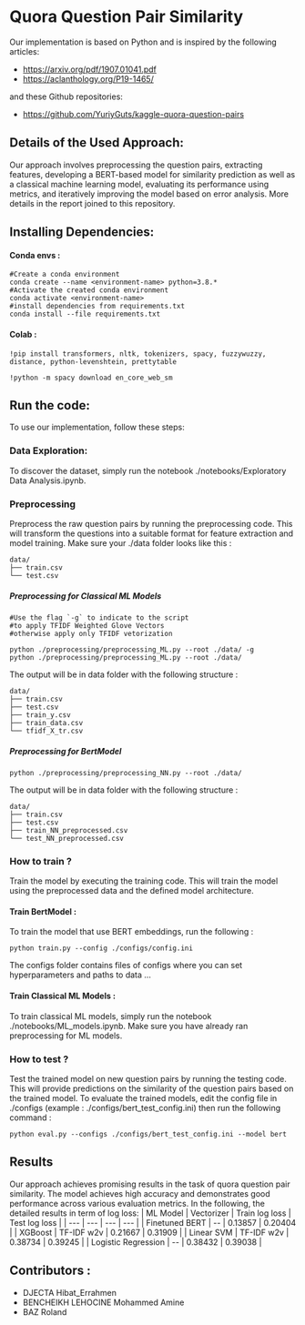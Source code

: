 # Quora Question Pair Similarity


Our implementation is based on Python and is inspired by the following articles:

- https://arxiv.org/pdf/1907.01041.pdf
- https://aclanthology.org/P19-1465/

and these Github repositories: 
- https://github.com/YuriyGuts/kaggle-quora-question-pairs

## Details of the Used Approach:
Our approach involves preprocessing the question pairs, extracting features, developing a BERT-based model for similarity prediction as well as a classical machine learning model, evaluating its performance using metrics, and iteratively improving the model based on error analysis. More details in the report joined to this repository.

## Installing Dependencies:

#### Conda envs : 

````
#Create a conda environment
conda create --name <environment-name> python=3.8.* 
#Activate the created conda environment
conda activate <environment-name>
#install dependencies from requirements.txt 
conda install --file requirements.txt

 ```` 
#### Colab : 

````
!pip install transformers, nltk, tokenizers, spacy, fuzzywuzzy, distance, python-levenshtein, prettytable

!python -m spacy download en_core_web_sm

 ```` 
 
## Run the code:
To use our implementation, follow these steps:
### Data Exploration:
To discover the dataset, simply run the notebook ./notebooks/Exploratory Data Analysis.ipynb. 
### Preprocessing 
Preprocess the raw question pairs by running the preprocessing code. This will transform the questions into a suitable format for feature extraction and model training. Make sure your ./data folder looks like this : 

````
data/
├── train.csv
└── test.csv
 ````

##### Preprocessing for Classical ML Models 

````
#Use the flag `-g` to indicate to the script 
#to apply TFIDF Weighted Glove Vectors 
#otherwise apply only TFIDF vetorization

python ./preprocessing/preprocessing_ML.py --root ./data/ -g
python ./preprocessing/preprocessing_ML.py --root ./data/
````
The output will be in data folder with the following structure : 

````
data/
├── train.csv
├── test.csv
├── train_y.csv
├── train_data.csv
└── tfidf_X_tr.csv
````

##### Preprocessing for BertModel 

````
python ./preprocessing/preprocessing_NN.py --root ./data/ 

````
The output will be in data folder with the following structure :  

````
data/
├── train.csv
├── test.csv
├── train_NN_preprocessed.csv
└── test_NN_preprocessed.csv
````

### How to train ?
Train the model by executing the training code. This will train the model using the preprocessed data and the defined model architecture. 

#### Train BertModel : 
To train the model that use BERT embeddings, run the following :

````
python train.py --config ./configs/config.ini
````

The configs folder contains files of configs where you can set hyperparameters and paths to data ...

#### Train Classical ML Models : 
To train classical ML models, simply run the notebook ./notebooks/ML_models.ipynb. 
Make sure you have already ran preprocessing for ML models. 



### How to test ?
Test the trained model on new question pairs by running the testing code. This will provide predictions on the similarity of the question pairs based on the trained model. To evaluate the trained models, edit the config file in ./configs (example : ./configs/bert_test_config.ini) then run the following command : 
 ````
 python eval.py --configs ./configs/bert_test_config.ini --model bert

 ````

## Results
Our approach achieves promising results in the task of quora question pair similarity. The model achieves high accuracy and demonstrates good performance across various evaluation metrics. In the following, the detailed results in term of log loss: 
| ML Model | Vectorizer | Train log loss | Test log loss |
| --- | --- | --- | --- |
| Finetuned BERT |   --   | 0.13857 | 0.20404 |
| XGBoost | TF-IDF w2v | 0.21667 | 0.31909 |
| Linear SVM | TF-IDF w2v  | 0.38734 |  0.39245  |
| Logistic Regression | -- | 0.38432 |  0.39038 |

## Contributors :
  - DJECTA Hibat_Errahmen
  - BENCHEIKH LEHOCINE Mohammed Amine
  - BAZ Roland


  

  

